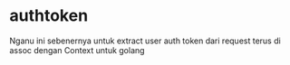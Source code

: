 # authtoken
Nganu ini sebenernya untuk extract user auth token dari request terus di assoc dengan Context untuk golang
